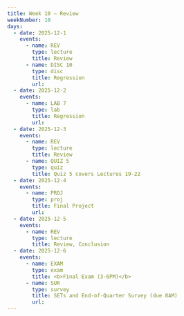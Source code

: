 ```yaml
---
title: Week 10 – Review
weekNumber: 10
days:
  - date: 2025-12-1
    events:
      - name: REV
        type: lecture
        title: Review
      - name: DISC 10
        type: disc
        title: Regression
        url:
  - date: 2025-12-2
    events:
      - name: LAB 7
        type: lab
        title: Regression
        url:
  - date: 2025-12-3
    events:
      - name: REV
        type: lecture
        title: Review
      - name: QUIZ 5
        type: quiz
        title: Quiz 5 covers Lectures 19-22
  - date: 2025-12-4
    events:
      - name: PROJ
        type: proj
        title: Final Project
        url:
  - date: 2025-12-5
    events:
      - name: REV
        type: lecture
        title: Review, Conclusion
  - date: 2025-12-6
    events:
      - name: EXAM
        type: exam
        title: <b>Final Exam (3-6PM)</b>
      - name: SUR
        type: survey
        title: SETs and End-of-Quarter Survey (due 8AM)
        url:
---
```

